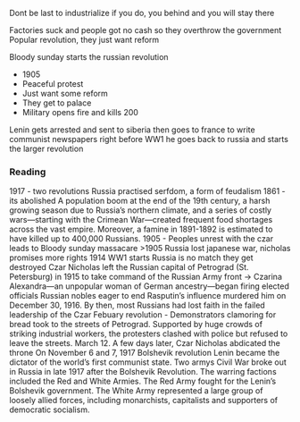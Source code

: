 Dont be last to industrialize
if you do, you behind
and you will stay there

Factories suck
and people got no cash
so they overthrow the government
Popular revolution, they just want reform

Bloody sunday starts the russian revolution
- 1905
- Peaceful protest
- Just want some reform
- They get to palace
- Military opens fire and kills 200

Lenin gets arrested and sent to siberia
then goes to france to write communist newspapers
right before WW1 he goes back to russia and starts the larger revolution

### Reading ###
1917 - two revolutions 
Russia practised serfdom, a form of feudalism
1861 - its abolished
A population boom at the end of the 19th century, a harsh growing season due to Russia’s northern climate, and a series of costly wars—starting with the Crimean War—created frequent food shortages across the vast empire. Moreover, a famine in 1891-1892 is estimated to have killed up to 400,000 Russians.
1905 - Peoples unrest with the czar leads to Bloody sunday massacare
\>1905 Russia lost japanese war, nicholas promises more rights
1914 WW1 starts
Russia is no match
they get destroyed
Czar Nicholas left the Russian capital of Petrograd (St. Petersburg) in 1915 to take command of the Russian Army front -> Czarina Alexandra—an unpopular woman of German ancestry—began firing elected officials
Russian nobles eager to end Rasputin’s influence murdered him on December 30, 1916. By then, most Russians had lost faith in the failed leadership of the Czar
Febuary revolution - Demonstrators clamoring for bread took to the streets of Petrograd. Supported by huge crowds of striking industrial workers, the protesters clashed with police but refused to leave the streets.
March 12. A few days later, Czar Nicholas abdicated the throne
On November 6 and 7, 1917 Bolshevik revolution  Lenin became the dictator of the world’s first communist state.
Two armys
Civil War broke out in Russia in late 1917 after the Bolshevik Revolution. The warring factions included the Red and White Armies.
The Red Army fought for the Lenin’s Bolshevik government. The White Army represented a large group of loosely allied forces, including monarchists, capitalists and supporters of democratic socialism.
